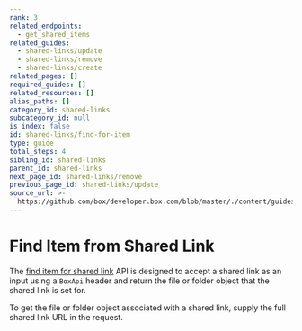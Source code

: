 ```yaml
---
rank: 3
related_endpoints:
  - get_shared_items
related_guides:
  - shared-links/update
  - shared-links/remove
  - shared-links/create
related_pages: []
required_guides: []
related_resources: []
alias_paths: []
category_id: shared-links
subcategory_id: null
is_index: false
id: shared-links/find-for-item
type: guide
total_steps: 4
sibling_id: shared-links
parent_id: shared-links
next_page_id: shared-links/remove
previous_page_id: shared-links/update
source_url: >-
  https://github.com/box/developer.box.com/blob/master/./content/guides/shared-links/find-for-item.md
---
```


# Find Item from Shared Link

The [find item for shared link](endpoint://get_shared_items) API is designed to
accept a shared link as an input using a `BoxApi` header and return the file or
folder object that the shared link is set for.

To get the file or folder object associated with a shared link, supply
the full shared link URL in the request.

<Samples id='get_shared_items' >

</Samples>

